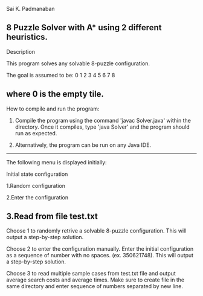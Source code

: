 Sai K. Padmanaban

8 Puzzle Solver with A* using 2 different heuristics. 
----
Description

This program solves any solvable 8-puzzle configuration. 

The goal is assumed to be: 
0 1 2
3 4 5
6 7 8

where 0 is the empty tile. 
----
How to compile and run the program:

1. Compile the program using the command 'javac Solver.java' within the directory. Once it compiles, type 'java Solver' and the program should run as expected.

2. Alternatively, the program can be run on any Java IDE. 
----
The following menu is displayed initially:

Initial state configuration

1.Random configuration

2.Enter the configuration

3.Read from file test.txt 
----
Choose 1 to randomly retrive a solvable 8-puzzle configuration. This will output a step-by-step solution. 

Choose 2 to enter the configuration manually. Enter the initial configuration as a sequence of number with no spaces. (ex. 350621748). This will output a step-by-step solution. 

Choose 3 to read multiple sample cases from test.txt file and output average search costs and average times. Make sure to create file in the same directory and enter sequence of numbers separated by new line. 
